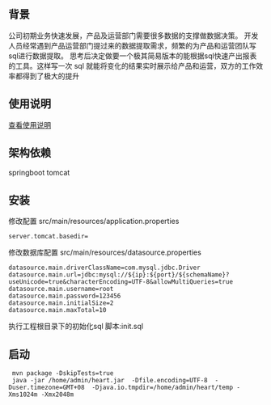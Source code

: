 ## 背景
公司初期业务快速发展，产品及运营部门需要很多数据的支撑做数据决策。
开发人员经常遇到产品运营部门提过来的数据提取需求，频繁的为产品和运营团队写sql进行数据提取。
思考后决定做要一个极其简易版本的能根据sql快速产出报表的工具。这样写一次 sql 就能将变化的结果实时展示给产品和运营，双方的工作效率都得到了极大的提升

## 使用说明

[查看使用说明](doc/useage.md)


## 架构依赖
springboot
tomcat

## 安装
修改配置
src/main/resources/application.properties
```
server.tomcat.basedir=
```

修改数据库配置
src/main/resources/datasource.properties
```
datasource.main.driverClassName=com.mysql.jdbc.Driver
datasource.main.url=jdbc:mysql://${ip}:${port}/${schemaName}?useUnicode=true&characterEncoding=UTF-8&allowMultiQueries=true
datasource.main.username=root
datasource.main.password=123456
datasource.main.initialSize=2
datasource.main.maxTotal=10
```

执行工程根目录下的初始化sql 脚本:init.sql

## 启动
```
 mvn package -DskipTests=true
 java -jar /home/admin/heart.jar  -Dfile.encoding=UTF-8  -Duser.timezone=GMT+08  -Djava.io.tmpdir=/home/admin/heart/temp -Xms1024m -Xmx2048m
 ```
